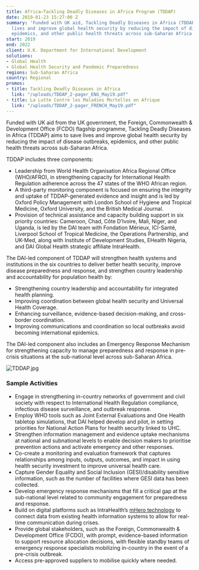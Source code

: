 ```yaml
---
title: Africa—Tackling Deadly Diseases in Africa Program (TDDAP)
date: 2019-01-23 15:27:00 Z
summary: 'Funded with UK aid, Tackling Deadly Diseases in Africa (TDDAP) aims to save
  lives and improve global health security by reducing the impact of disease outbreaks,
  epidemics, and other public health threats across sub-Saharan Africa. '
start: 2019
end: 2022
client: U.K. Department for International Development
solutions:
- Global Health
- Global Health Security and Pandemic Preparedness
regions: Sub-Saharan Africa
country: Regional
promos:
- title: Tackling Deadly Diseases in Africa
  link: "/uploads/TDDAP_2-pager_ENG_May19.pdf"
- title: La Lutte Contre les Maladies Mortelles en Afrique
  link: "/uploads/TDDAP_2-pager_FRENCH_May19.pdf"
---
```


Funded with UK aid from the UK government, the Foreign, Commonwealth & Development Office (FCDO) flagship  programme, Tackling Deadly Diseases in Africa (TDDAP) aims to save lives and improve global health security by reducing the impact of disease outbreaks, epidemics, and other public health threats across sub-Saharan Africa. 

TDDAP includes three components: 

* Leadership from World Health Organisation Africa Regional Office (WHO/AFRO), in strengthening capacity for International Health Regulation adherence across the 47 states of the WHO African region.  
* A third-party monitoring component is focused on ensuring the integrity and uptake of TDDAP-generated evidence and insight and is led by Oxford Policy Management with London School of Hygiene and Tropical Medicine, Oxford University, and the British Medical Journal.   
* Provision of technical assistance and capacity building support in six priority countries: Cameroon, Chad, Côte D’Ivoire, Mali, Niger, and Uganda, is led by the DAI team with Fondation Mérieux, ICI-Santé, Liverpool School of Tropical Medicine, the Operations Partnership, and UK-Med, along with Institute of Development Studies, EHealth Nigeria, and DAI Global Health strategic affiliate IntraHealth.

The DAI-led component of TDDAP will strengthen health systems and institutions in the six countries to deliver better health security, improve disease preparedness and response, and strengthen country leadership and accountability for population health by:  

* Strengthening country leadership and accountability for integrated health planning.
* Improving coordination between global health security and Universal Health Coverage.
* Enhancing surveillance, evidence-based decision-making, and cross-border coordination. 
* Improving communications and coordination so local outbreaks avoid becoming international epidemics.

The DAI-led component also includes an Emergency Response Mechanism for strengthening capacity to manage preparedness and response in pre-crisis situations at the sub-national level across sub-Saharan Africa.

![TDDAP.jpg](/uploads/TDDAP.jpg)

### Sample Activities

* Engage in strengthening in-country networks of government and civil society with respect to International Health Regulation compliance, infectious disease surveillance, and outbreak response.
* Employ WHO tools such as Joint External Evaluations and One Health tabletop simulations, that DAI helped develop and pilot, in setting priorities for National Action Plans for health security linked to UHC.
* Strengthen information management and evidence uptake mechanisms at national and subnational levels to enable  decision makers to prioritise prevention actions and activate emergency and other responses.
* Co-create a monitoring and evaluation framework that captures relationships among inputs, outputs, outcomes, and impact in using health security investment to improve universal health care.
* Capture Gender Equality and Social Inclusion (GESI)/disability sensitive information, such as the number of facilities where GESI data has been collected.
* Develop emergency response mechanisms that fill a critical gap at the sub-national level related to community engagement for preparedness and response.
* Build on digital platforms such as IntraHealth’s [mHero technology](https://www.mhero.org/about) to connect data from existing health information systems to allow for real-time communication during crises.
* Provide global stakeholders, such as the Foreign, Commonwealth & Development Office (FCDO), with prompt, evidence-based information to support resource allocation decisions, with flexible standby teams of emergency response specialists mobilizing in-country in the event of a pre-crisis outbreak.
* Access pre-approved suppliers to mobilise quickly where needed.